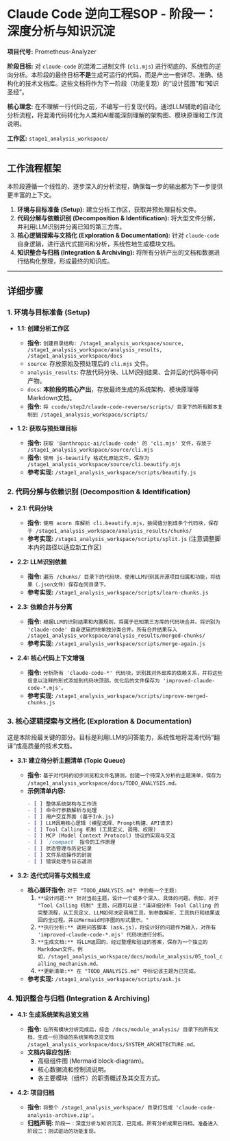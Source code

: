 # Claude Code 逆向工程SOP - 阶段一：深度分析与知识沉淀

**项目代号:** Prometheus-Analyzer

**阶段目标:** 
对 `claude-code` 的混淆二进制文件 (`cli.mjs`) 进行彻底的、系统性的逆向分析。本阶段的最终目标**不是**生成可运行的代码，而是产出一套详尽、准确、结构化的技术文档库。这些文档将作为下一阶段（功能复现）的“设计蓝图”和“知识圣经”。

**核心理念:** 
在不理解一行代码之前，不编写一行复现代码。通过LLM辅助的自动化分析流程，将混淆代码转化为人类和AI都能深刻理解的架构图、模块原理和工作流说明。

**工作区:** `stage1_analysis_workspace/`

---

## **工作流程框架**

本阶段遵循一个线性的、逐步深入的分析流程，确保每一步的输出都为下一步提供更丰富的上下文。

1.  **环境与目标准备 (Setup):** 建立分析工作区，获取并预处理目标文件。
2.  **代码分解与依赖识别 (Decomposition & Identification):** 将大型文件分解，并利用LLM识别并分离已知的第三方库。
3.  **核心逻辑探索与文档化 (Exploration & Documentation):** 针对 `claude-code` 自身逻辑，进行迭代式提问和分析，系统性地生成模块文档。
4.  **知识整合与归档 (Integration & Archiving):** 将所有分析产出的文档和数据进行结构化整理，形成最终的知识库。

---

## **详细步骤**

### **1. 环境与目标准备 (Setup)**

*   **1.1: 创建分析工作区**
    *   **指令:** `创建目录结构: /stage1_analysis_workspace/source, /stage1_analysis_workspace/analysis_results, /stage1_analysis_workspace/docs`
    *   `source`: 存放原始及预处理后的 `cli.mjs` 文件。
    *   `analysis_results`: 存放代码分块、LLM识别结果、合并后的代码等中间产物。
    *   `docs`: **本阶段的核心产出**，存放最终生成的系统架构、模块原理等Markdown文档。
    *   **指令:** `将 ccode/step2/claude-code-reverse/scripts/ 目录下的所有脚本复制到 /stage1_analysis_workspace/scripts/`

*   **1.2: 获取与预处理目标**
    *   **指令:** `获取 '@anthropic-ai/claude-code' 的 'cli.mjs' 文件，存放于 /stage1_analysis_workspace/source/cli.mjs`
    *   **指令:** `使用 js-beautify 格式化原始文件，保存为 /stage1_analysis_workspace/source/cli.beautify.mjs`
    *   **参考实现:** `/stage1_analysis_workspace/scripts/beautify.js`

### **2. 代码分解与依赖识别 (Decomposition & Identification)**

*   **2.1: 代码分块**
    *   **指令:** `使用 acorn 库解析 cli.beautify.mjs，按阈值分割成多个代码块，保存于 /stage1_analysis_workspace/analysis_results/chunks/`
    *   **参考实现:** `/stage1_analysis_workspace/scripts/split.js` (注意调整脚本内的路径以适应新工作区)

*   **2.2: LLM识别依赖**
    *   **指令:** `遍历 /chunks/ 目录下的代码块，使用LLM识别其开源项目归属和功能，将结果（.json文件）保存在同目录下。`
    *   **参考实现:** `/stage1_analysis_workspace/scripts/learn-chunks.js`

*   **2.3: 依赖合并与分离**
    *   **指令:** `根据LLM的识别结果和内置规则，将属于已知第三方库的代码块合并。将识别为 'claude-code' 自身逻辑的块单独分类合并。所有合并结果存入 /stage1_analysis_workspace/analysis_results/merged-chunks/`
    *   **参考实现:** `/stage1_analysis_workspace/scripts/merge-again.js`

*   **2.4: 核心代码上下文增强**
    *   **指令:** `分析所有 'claude-code-*' 代码块，识别其对外部库的依赖关系，并将这些信息以注释的形式添加到代码块顶部。优化后的文件保存为 'improved-claude-code-*.mjs'。`
    *   **参考实现:** `/stage1_analysis_workspace/scripts/improve-merged-chunks.js`

### **3. 核心逻辑探索与文档化 (Exploration & Documentation)**

这是本阶段最关键的部分。目标是利用LLM的问答能力，系统性地将混淆代码“翻译”成高质量的技术文档。

*   **3.1: 建立待分析主题清单 (Topic Queue)**
    *   **指令:** `基于对代码的初步浏览和文件名猜测，创建一个待深入分析的主题清单，保存为 /stage1_analysis_workspace/docs/TODO_ANALYSIS.md。`
    *   **示例清单内容:**
        ```markdown
        - [ ] 整体系统架构与工作流
        - [ ] 命令行参数解析与处理
        - [ ] 用户交互界面 (基于Ink.js)
        - [ ] LLM调用核心逻辑 (模型选择、Prompt构建、API请求)
        - [ ] Tool Calling 机制 (工具定义、调用、权限)
        - [ ] MCP (Model Context Protocol) 协议的实现与交互
        - [ ] `/compact` 指令的工作原理
        - [ ] 状态管理与历史记录
        - [ ] 文件系统操作的封装
        - [ ] 错误处理与日志遥测
        ```

*   **3.2: 迭代式问答与文档生成**
    *   **核心循环指令:** `对于 "TODO_ANALYSIS.md" 中的每一个主题:`
        1.  `**设计问题:** 针对当前主题，设计一个或多个深入、具体的问题。例如，对于 "Tool Calling 机制" 主题，问题可以是："请详细分析 Tool Calling 的完整流程，从工具定义、LLM如何决定调用工具，到参数解析、工具执行和结果返回的全过程。并以Mermaid时序图的形式展示。"`
        2.  `**执行分析:** 调用问答脚本 (ask.js)，将设计好的问题作为输入，对所有 'improved-claude-code-*.mjs' 代码块进行分析。`
        3.  `**生成文档:** 将LLM返回的、经过整理和验证的答案，保存为一个独立的Markdown文件。例如，/stage1_analysis_workspace/docs/module_analysis/05_tool_calling_mechanism.md。`
        4.  `**更新清单:** 在 "TODO_ANALYSIS.md" 中标记该主题为已完成。`
    *   **参考实现:** `/stage1_analysis_workspace/scripts/ask.js`

### **4. 知识整合与归档 (Integration & Archiving)**

*   **4.1: 生成系统架构总览文档**
    *   **指令:** `在所有模块分析完成后，综合 /docs/module_analysis/ 目录下的所有文档，生成一份顶级的系统架构总览文档 /stage1_analysis_workspace/docs/SYSTEM_ARCHITECTURE.md。`
    *   **文档内容应包括:**
        *   高级组件图 (Mermaid block-diagram)。
        *   核心数据流和控制流说明。
        *   各主要模块（组件）的职责概述及其交互方式。

*   **4.2: 项目归档**
    *   **指令:** `将整个 /stage1_analysis_workspace/ 目录打包成 'claude-code-analysis-archive.zip'。`
    *   **归档声明:** `阶段一：深度分析与知识沉淀，已完成。所有分析成果已归档。准备进入阶段二：测试驱动的功能复现。`